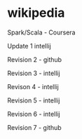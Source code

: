 # wikipedia
Spark/Scala - Coursera


Update 1 intellij

Revision 2 - github

Revision 3 - intellij

Revison 4 - intellij

Revision 5 - intellij

Revision 6 - intellij
 
Revision 7 - github